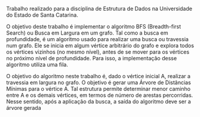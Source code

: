Trabalho realizado para a disciplina de Estrutura de Dados na Universidade do Estado de Santa Catarina.

O objetivo deste trabalho é implementar o algoritmo BFS (Breadth-first Search)
ou Busca em Largura em um grafo. Tal como a busca em profundidade, é um
algoritmo usado para realizar uma busca ou travessia num grafo. Ele se inicia em algum
vértice arbitrário do grafo e explora todos os vértices vizinhos (no mesmo nível), antes
de se mover para os vértices no próximo nível de profundidade. Para isso, a
implementação desse algoritmo utiliza uma fila.

O objetivo do algoritmo neste trabalho é, dado o vértice inicial A, realizar a
travessia em largura no grafo. O objetivo é gerar uma Árvore de Distâncias
Mínimas para o vértice A. Tal estrutura permite determinar menor caminho entre A e
os demais vértices, em termos de número de arestas percorridas. Nesse sentido, após a
aplicação da busca, a saída do algoritmo deve ser a árvore gerada
